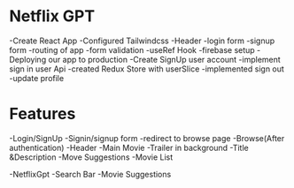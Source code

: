 # Netflix GPT
-Create React App
-Configured Tailwindcss
-Header
-login form
-signup form
-routing of app
-form validation
-useRef Hook
-firebase setup
-Deploying our app to production
-Create SignUp user account
-implement sign in user Api
-created Redux Store with userSlice
-implemented sign out
-update profile



# Features
-Login/SignUp
-Signin/signup form
-redirect to browse page
-Browse(After authentication)
  -Header
  -Main Movie 
  -Trailer in background
  -Title  &Description
   -Move Suggestions
   -Movie List

-NetflixGpt
-Search Bar 
-Movie Suggestions

